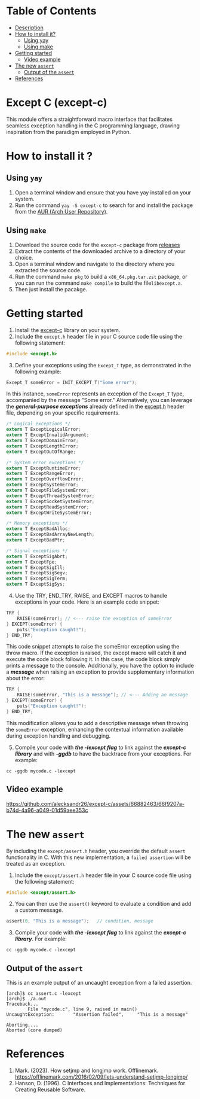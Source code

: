 # Table of Contents
* [Description](https://github.com/alecksandr26/except-c?tab=readme-ov-file#except-c-except-c)
* [How to install it?](https://github.com/alecksandr26/except-c?tab=readme-ov-file#how-to-install-it-)
    * [Using yay](https://github.com/alecksandr26/except-c?tab=readme-ov-file#using-yay)
    * [Using make](https://github.com/alecksandr26/except-c?tab=readme-ov-file#using-make)
* [Getting started](https://github.com/alecksandr26/except-c?tab=readme-ov-file#getting-started)
    * [Video example](https://github.com/alecksandr26/except-c?tab=readme-ov-file#video-example)
* [The new `assert`](https://github.com/alecksandr26/except-c?tab=readme-ov-file#the-new-assert)
    * [Output of the `assert`](https://github.com/alecksandr26/except-c?tab=readme-ov-file#output-of-the-assert)
* [References](https://github.com/alecksandr26/except-c?tab=readme-ov-file#references)

# Except C (except-c)
This module offers a straightforward macro interface that facilitates seamless exception handling in the C programming language, drawing inspiration from the paradigm employed in Python.

# How to install it ?
## Using `yay`
1. Open a terminal window and ensure that you have yay installed on your system.
2. Run the command `yay -S except-c` to search for and install the package from the [AUR (Arch User Repository)](https://aur.archlinux.org/packages/except-c).

## Using `make`
1. Download the source code for the `except-c` package from [releases](https://github.com/alecksandr26/except-c/archive/refs/tags/v2.0.0.tar.gz)
2. Extract the contents of the downloaded archive to a directory of your choice.
3. Open a terminal window and navigate to the directory where you extracted the source code.
4. Run the command `make pkg` to build a `x86_64.pkg.tar.zst` package, or you can run the command `make compile` to build the file`libexcept.a`.
5. Then just install the pacakge.

# Getting started
1. Install the [except-c](https://github.com/alecksandr26/except-c/tree/main?tab=readme-ov-file#how-to-install-it-) library on your system.
2. Include the `except.h` header file in your C source code file using the following statement:
```c
#include <except.h>
```
3. Define your exceptions using the `Except_T` type, as demonstrated in the following example:
```c
Except_T someError = INIT_EXCEPT_T("Some error");
```
In this instance, `someError` represents an exception of the `Except_T` type, accompanied by the message "Some error."
Alternatively, you can leverage the ***general-purpose exceptions*** already defined in the [except.h](https://github.com/alecksandr26/except-c/blob/main/include/except.h) header file, 
depending on your specific requirements.
```c
/* Logical exceptions */
extern T ExceptLogicalError;
extern T ExceptInvalidArgument;
extern T ExceptDomainError;
extern T ExceptLengthError;
extern T ExceptOutOfRange;

/* System error exceptions */
extern T ExceptRuntimeError;
extern T ExceptRangeError;
extern T ExceptOverflowError;
extern T ExceptSystemError;
extern T ExceptFileSystemError;
extern T ExceptThreadSystemError;
extern T ExceptSocketSystemError;
extern T ExceptReadSystemError;
extern T ExceptWriteSystemError;

/* Memory exceptions */
extern T ExceptBadAlloc;
extern T ExceptBadArrayNewLength;
extern T ExceptBadPtr;

/* Signal exceptions */
extern T ExceptSigAbrt;
extern T ExceptFpe;
extern T ExceptSigIll;
extern T ExceptSigSegv;
extern T ExceptSigTerm;
extern T ExceptSigSys;
```

4. Use the TRY, END_TRY, RAISE, and EXCEPT macros to handle exceptions in your code. Here is an example code snippet:
```c
TRY {
    RAISE(someError); // <--- raise the exception of someError
} EXCEPT(someError) {
    puts("Exception caught!");
} END_TRY;
```
This code snippet attempts to raise the someError exception using the throw macro. If the exception is raised, the except macro will catch it and execute the code block following it. 
In this case, the code block simply prints a message to the console.
Additionally, you have the option to include a ***message*** when raising an exception to provide supplementary information about the error:
```c
TRY {
    RAISE(someError, "This is a message"); // <--- Adding an message
} EXCEPT(someError) {
    puts("Exception caught!");
} END_TRY;
```
This modification allows you to add a descriptive message when throwing the `someError` exception, enhancing the contextual 
information available during exception handling and debugging.

5. Compile your code with ***the -lexcept flag*** to link against the ***except-c library*** and with ***-ggdb*** to have the backtrace from your exceptions. For example:
```
cc -ggdb mycode.c -lexcept
```

## Video example




https://github.com/alecksandr26/except-c/assets/66882463/66f9207a-b74d-4a96-a049-01d59aee353c



# The new `assert`
By including the `except/assert.h` header, you override the default `assert` functionality in C. With this new implementation, a `failed assertion` will be treated as an exception.
1. Include the `except/assert.h` header file in your C source code file using the following statement:
```c
#include <except/assert.h>
```
2. You can then use the `assert()` keyword to evaluate a condition and add a custom message.
```c
assert(0, "This is a message");   // condition, message
```
3. Compile your code with ***the -lexcept flag*** to link against the ***except-c library***. For example:
```
cc -ggdb mycode.c -lexcept
```

## Output of the `assert`
This is an example output of an uncaught exception from a failed assertion.
```
[arch]$ cc assert.c -lexcept
[arch]$ ./a.out 
Traceback...
        File "mycode.c", line 9, raised in main()
UncaughtException:       "Assertion failed",     "This is a message"

Aborting....
Aborted (core dumped)
```


# References
1. Mark. (2023). How setjmp and longjmp work. Offlinemark. https://offlinemark.com/2016/02/09/lets-understand-setjmp-longjmp/
2. Hanson, D. (1996). C Interfaces and Implementations: Techniques for Creating Reusable Software.
